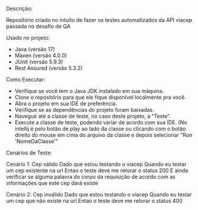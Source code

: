 Descrição:

Repositório criado no intuito de fazer os testes automatizados da API viacep passada no desafio de QA

Usado no projeto:

- Java (versão 17)
- Maven (versão 4.0.0)
- JUnit (versão 5.9.3)
- Rest Assured (versão 5.3.2)

Como Executar:

- Verifique se você tem o Java JDK instalado em sua máquina.
- Clone o repositório para que ele fique disponível localmente pra você.
- Abra o projeto em sua IDE de preferência.
- Verifique se as dependências do projeto foram baixadas.
- Navegue até a classe de teste, no caso deste projeto, a "Teste".
- Execute a classe de teste, podendo variar de acordo com sua IDE. (No intellij é pelo botão de play ao lado da classe ou clicando com o botão direito do mouse em cima do arquivo da classe e depois selecionar "Run 'NomeDaClasse'"

Cenários de Teste:

Cenário 1: Cep válido
Dado que estou testando o viacep
Quando eu testar um cep existente na url
Entao o teste deve me retorar o status 200
E ainda verificar se alguma palavra do corpo da requisição de acordo com as informações que este cep dará existe

Cenário 2: Cep inválido
Dado que estou testando o viacep
Quando eu testar um cep que não existe na url
Entao o teste deve me retorar o status 400
